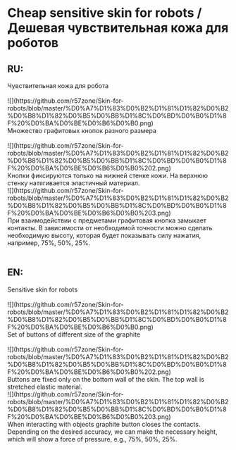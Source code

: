 Cheap sensitive skin for robots / Дешевая чувствительная кожа для роботов
===============
<h2>RU:</h2>
Чувствительная кожа для робота<br>
<br>![](https://github.com/r57zone/Skin-for-robots/blob/master/%D0%A7%D1%83%D0%B2%D1%81%D1%82%D0%B2%D0%B8%D1%82%D0%B5%D0%BB%D1%8C%D0%BD%D0%B0%D1%8F%20%D0%BA%D0%BE%D0%B6%D0%B0.png)
<br>
Множество графитовых кнопок разного размера<br>
<br>
![](https://github.com/r57zone/Skin-for-robots/blob/master/%D0%A7%D1%83%D0%B2%D1%81%D1%82%D0%B2%D0%B8%D1%82%D0%B5%D0%BB%D1%8C%D0%BD%D0%B0%D1%8F%20%D0%BA%D0%BE%D0%B6%D0%B0%202.png)
<br>Кнопки фиксируются только на нижней стенке кожи. На верхнюю стенку натягивается эластичный материал.
<br>
![](https://github.com/r57zone/Skin-for-robots/blob/master/%D0%A7%D1%83%D0%B2%D1%81%D1%82%D0%B2%D0%B8%D1%82%D0%B5%D0%BB%D1%8C%D0%BD%D0%B0%D1%8F%20%D0%BA%D0%BE%D0%B6%D0%B0%203.png)
<br>
При взаимодействии с предметами графитовая кнопка замыкает контакты. В зависимости от необходимой точности можно сделать необходимую высоту, которая будет показывать силу нажатия, например, 75%, 50%, 25%. 
<br><br>
<h2>EN:</h2>
Sensitive skin for robots<br>
<br>![](https://github.com/r57zone/Skin-for-robots/blob/master/%D0%A7%D1%83%D0%B2%D1%81%D1%82%D0%B2%D0%B8%D1%82%D0%B5%D0%BB%D1%8C%D0%BD%D0%B0%D1%8F%20%D0%BA%D0%BE%D0%B6%D0%B0.png)
<br>
Set of buttons of different size of the graphite<br>
<br>
![](https://github.com/r57zone/Skin-for-robots/blob/master/%D0%A7%D1%83%D0%B2%D1%81%D1%82%D0%B2%D0%B8%D1%82%D0%B5%D0%BB%D1%8C%D0%BD%D0%B0%D1%8F%20%D0%BA%D0%BE%D0%B6%D0%B0%202.png)
<br>Buttons are fixed only on the bottom wall of the skin. The top wall is stretched elastic material.
<br>
![](https://github.com/r57zone/Skin-for-robots/blob/master/%D0%A7%D1%83%D0%B2%D1%81%D1%82%D0%B2%D0%B8%D1%82%D0%B5%D0%BB%D1%8C%D0%BD%D0%B0%D1%8F%20%D0%BA%D0%BE%D0%B6%D0%B0%203.png)
<br>
When interacting with objects graphite button closes the contacts. Depending on the desired accuracy, we can make the necessary height, which will show a force of pressure, e.g., 75%, 50%, 25%. 
<br><br>